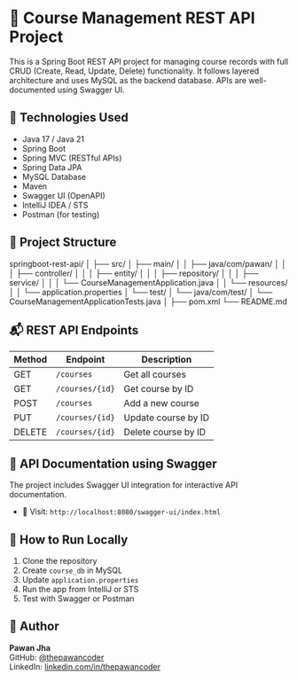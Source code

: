 # 📘 Course Management REST API Project

This is a Spring Boot REST API project for managing course records with full CRUD (Create, Read, Update, Delete) functionality. It follows layered architecture and uses MySQL as the backend database. APIs are well-documented using Swagger UI.

## 🚀 Technologies Used

- Java 17 / Java 21
- Spring Boot
- Spring MVC (RESTful APIs)
- Spring Data JPA
- MySQL Database
- Maven
- Swagger UI (OpenAPI)
- IntelliJ IDEA / STS
- Postman (for testing)

## 📂 Project Structure

springboot-rest-api/
│
├── src/
│   ├── main/
│   │   ├── java/com/pawan/
│   │   │   ├── controller/
│   │   │   ├── entity/
│   │   │   ├── repository/
│   │   │   ├── service/
│   │   │   └── CourseManagementApplication.java
│   │   └── resources/
│   │       └── application.properties
│   └── test/
│       └── java/com/test/
│           └── CourseManagementApplicationTests.java
│
├── pom.xml
└── README.md

## 📬 REST API Endpoints

| Method | Endpoint          | Description          |
|--------|-------------------|----------------------|
| GET    | `/courses`        | Get all courses      |
| GET    | `/courses/{id}`   | Get course by ID     |
| POST   | `/courses`        | Add a new course     |
| PUT    | `/courses/{id}`   | Update course by ID  |
| DELETE | `/courses/{id}`   | Delete course by ID  |

## 📒 API Documentation using Swagger

The project includes Swagger UI integration for interactive API documentation.

- 🔗 Visit: `http://localhost:8080/swagger-ui/index.html`

## 🧪 How to Run Locally

1. Clone the repository
2. Create `course_db` in MySQL
3. Update `application.properties`
4. Run the app from IntelliJ or STS
5. Test with Swagger or Postman

## 👤 Author

**Pawan Jha**  
GitHub: [@thepawancoder](https://github.com/thepawancoder)  
LinkedIn: [linkedin.com/in/thepawancoder](https://linkedin.com/in/thepawancoder)
